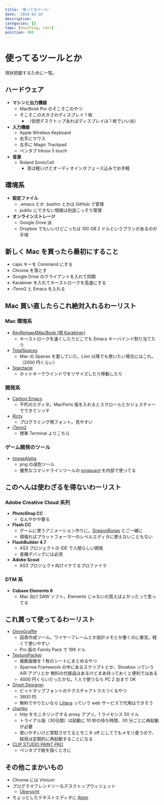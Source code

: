 ```yaml
---
title: '使ってるツール'
date: '2014-02-18'
description:
categories: []
tags: [anything, tool]
position: 900
---
```


# 使ってるツールとか

現状把握するために一覧。

## ハードウェア

- **マシンと出力機器**
    - MacBook Pro のそこそこのやつ
    - そこそこの大きさのディスプレイ 1 枚
        - （仮想デスクトップあればディスプレイは 1 枚でいい派）
- **入力機器**
    - Apple Wireless Keyboard
    - 右手にマウス
    - 左手に Magic Trackpad
    - ペンタブ Intuos 5 touch
- **音源**
    - Roland SonicCell
        - 音は軽いけどオーディオインタフェース込みでお手軽

## 環境系

- **設定ファイル**
    - .emacs とか .bashrc とかは GitHub で管理
    - public にできない情報は別途こっそり管理
- **オンラインストレージ**
    - Google Drive 派
    - Dropbox でもいいけどこっちは 100 GB 2 ドルというプランがあるのが手頃

## 新しく Mac を買ったら最初にすること

- caps キーを Command にする
- Chrome を落とす
- Google Drive のクライアントを入れて同期
- Karabiner を入れてキーストロークを高速にする
- iTerm2 と Emacs を入れる

## Mac 買い直したらこれ絶対入れるわーリスト

### Mac 環境系

- [KeyRemap4MacBook (現 Karabiner)](https://pqrs.org/osx/karabiner/index.html.ja)
    - キーストロークを速くしたりどこでも Emacs キーバインド割り当てたり
- [TotalSpaces](http://totalspaces.binaryage.com/)
    - Mac の Spaces を愛していた。Lion 以降でも使いたい場合にはこれ。（2000 円くらい）
- [Spectacle](http://spectacleapp.com/)
    - ホットキーでウインドウをリサイズしたり移動したり

### 開発系

- [Carbon Emacs](http://www.emacswiki.org/emacs/EmacsForMacOS)
    - 不朽のエディタ。MacPorts 版を入れるとスクロールとかジェスチャーでできてリッチ
- [Ricty](http://save.sys.t.u-tokyo.ac.jp/~yusa/fonts/ricty.html)
    - プログラミング用フォント。見やすい
- [iTerm2](http://www.iterm2.com/#/section/home)
    - 標準 Terminal よりこちら

### ゲーム開発のツール

- [ImageAlpha](http://pngmini.com/)
    - png の減色ツール
    - 優秀なコマンドラインツールの [pngquant](http://pngquant.org/) を内部で使ってる


## このへんは使わざるを得ないわーリスト

### Adobe Creative Cloud 系列

- **PhotoShop CC**
    - なんやかや要る
- **Flash CC**
    - ゲームに使うアニメーション作りに。[DragonBones](http://dragonbones.github.io/) とご一緒に
    - 頑張ればプラットフォーマーのレベルエディタに使えないこともない
- **FlashBuilder 4.7**
    - AS3 プロジェクトの IDE で人間らしい開発
    - 実機デバッグには必須
- **Adobe Scout**
    - AS3 プロジェクト向けイケてるプロファイラ

### DTM 系
- **Cubase Elements 6**
    - Mac 向け DAW ソフト。Elements じゃないの買えばよかったって思ってる

## これ買って使ってるわーリスト

- [OmniGraffle](http://www.omnigroup.com/omnigraffle)
    - 図表作成ツール。ワイヤーフレームとか設計メモとか書くのに重宝。軽くて使いやすい
    - Pro 版の Family Pack で 199 ドル
- [TexturePacker](http://www.codeandweb.com/texturepacker)
    - 複数画像を 1 枚のシートにまとめるやつ
    - Sparrow Framework の中にあるスクリプトとか、Shoebox っていう AIR アプリとか
      無料の代替品はあるけどまあ持っておくと便利ではある
    - 4000 円くらいだったかな。1 人で使うなら PC 2 台まで OK
- [Glyph Designer](http://71squared.com/glyphdesigner)
    - ビットマップフォントのテクスチャアトラスつくるやつ
    - 3600 円
    - 無料でやりたいなら
      [Littera](http://kvazars.com/littera/)
      っていう web サービスで代用はできそう
- [charles](http://www.charlesproxy.com/)
    - http をモニタリングする proxy アプリ。1 ライセンス 50 ドル
    - トライアル版（30日間）は起動に 10 秒の待ち時間、30 分ごとに再起動が必要
    - 使いやすいけど常駐させてるとモニタ off にしててもメモリ食うので、結局は定期的に再起動することになる
- [CLIP STUDIO PAINT PRO](http://www.clipstudio.net/)
    - ペンタブで絵を描くときに

## その他こまかいもの

- Chrome には Vimium
- プログラマフレンドリーなデスクトップウィジェット
    - [Übersicht](http://tracesof.net/uebersicht/)
- ちょっとしたテキストエディタに [Atom](https://atom.io/)



